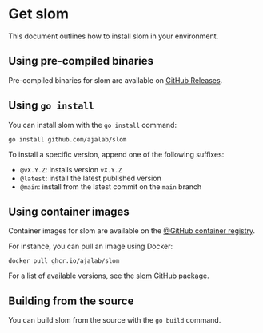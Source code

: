 # Get slom

This document outlines how to install slom in your environment.

## Using pre-compiled binaries

Pre-compiled binaries for slom are available on [GitHub Releases](https://github.com/ajalab/slom/releases).

## Using `go install`

You can install slom with the `go install` command:

```shell
go install github.com/ajalab/slom
```

To install a specific version, append one of the following suffixes:

- `@vX.Y.Z`: installs version `vX.Y.Z`
- `@latest`: install the latest published version
- `@main`: install from the latest commit on the `main` branch

## Using container images

Container images for slom are available on the [@GitHub container registry](https://docs.github.com/en/packages/working-with-a-github-packages-registry/working-with-the-container-registry).

For instance, you can pull an image using Docker:

```shell
docker pull ghcr.io/ajalab/slom
```

For a list of available versions, see the [slom](https://github.com/ajalab/slom/pkgs/container/slom) GitHub package.

## Building from the source

You can build slom from the source with the `go build` command.

